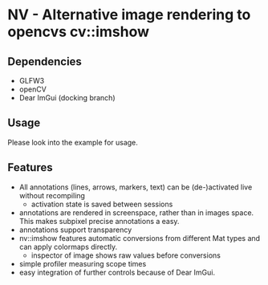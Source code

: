 # NV - Alternative image rendering to opencvs cv::imshow

## Dependencies
 * GLFW3
 * openCV
 * Dear ImGui (docking branch)

## Usage
Please look into the example for usage.

## Features
 * All annotations (lines, arrows, markers, text) can be (de-)activated live without recompiling
   * activation state is saved between sessions
 * annotations are rendered in screenspace, rather than in images space. This makes subpixel precise annotations a easy.
 * annotations support transparency
 * nv::imshow features automatic conversions from different Mat types and can apply colormaps directly.
   * inspector of image shows raw values before conversions
 * simple profiler measuring scope times
 * easy integration of further controls because of Dear ImGui.